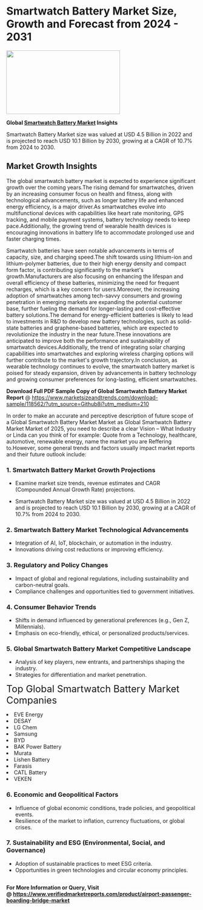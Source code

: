 <H1>Smartwatch Battery Market Size, Growth and Forecast from 2024 - 2031</H1><img class="aligncenter size-medium wp-image-584254" src="https://thirdeyenews.in/wp-content/uploads/2024/09/Global-Market-Research-300x168.jpeg" alt="" width="300" height="168" /><p><strong>Global&nbsp;<a href="https://www.marketsizeandtrends.com/download-sample/118562/?utm_source=Github8j?utm_medium=210">Smartwatch Battery Market</a> Insights</strong></p><p>Smartwatch Battery Market size was valued at USD 4.5 Billion in 2022 and is projected to reach USD 10.1 Billion by 2030, growing at a CAGR of 10.7% from 2024 to 2030.</p><p><h2>Market Growth Insights</h2> <p>The global smartwatch battery market is expected to experience significant growth over the coming years.The rising demand for smartwatches, driven by an increasing consumer focus on health and fitness, along with technological advancements, such as longer battery life and enhanced energy efficiency, is a major driver.As smartwatches evolve into multifunctional devices with capabilities like heart rate monitoring, GPS tracking, and mobile payment systems, battery technology needs to keep pace.Additionally, the growing trend of wearable health devices is encouraging innovations in battery life to accommodate prolonged use and faster charging times.</p> <p>Smartwatch batteries have seen notable advancements in terms of capacity, size, and charging speed.The shift towards using lithium-ion and lithium-polymer batteries, due to their high energy density and compact form factor, is contributing significantly to the market's growth.Manufacturers are also focusing on enhancing the lifespan and overall efficiency of these batteries, minimizing the need for frequent recharges, which is a key concern for users.Moreover, the increasing adoption of smartwatches among tech-savvy consumers and growing penetration in emerging markets are expanding the potential customer base, further fueling the demand for longer-lasting and cost-effective battery solutions.The demand for energy-efficient batteries is likely to lead to investments in R&D to develop new battery technologies, such as solid-state batteries and graphene-based batteries, which are expected to revolutionize the industry in the near future.These innovations are anticipated to improve both the performance and sustainability of smartwatch devices.Additionally, the trend of integrating solar charging capabilities into smartwatches and exploring wireless charging options will further contribute to the market's growth trajectory.In conclusion, as wearable technology continues to evolve, the smartwatch battery market is poised for steady expansion, driven by advancements in battery technology and growing consumer preferences for long-lasting, efficient smartwatches.<p><span class=""><strong>Download Full PDF Sample Copy of Global Smartwatch Battery Market Report</strong> @ <a href="https://www.marketsizeandtrends.com/download-sample/118562/?utm_source=Github8j?utm_medium=210" target="_blank">https://www.marketsizeandtrends.com/download-sample/118562/?utm_source=Github8j?utm_medium=210</a></span></p><p>In order to make an accurate and perceptive description of future scope of a Global&nbsp;Smartwatch Battery Market Market as Global&nbsp;Smartwatch Battery Market Market of 2025, you need to describe a clear Vision &ndash; What Industry or Linda can you think of for example: Quote from a Technology, healthcare, automotive, renewable energy, name the market you are Reffering to.However, some general trends and factors usually impact market reports and their future outlook include:</p><h3>1.&nbsp;<strong>Smartwatch Battery Market Growth Projections</strong></h3><ul><li>Examine market size trends, revenue estimates and CAGR (Compounded Annual Growth Rate) projections.</li><li><p>Smartwatch Battery Market size was valued at USD 4.5 Billion in 2022 and is projected to reach USD 10.1 Billion by 2030, growing at a CAGR of 10.7% from 2024 to 2030.</p></li></ul><h3>2.&nbsp;<strong>Smartwatch Battery Market Technological Advancements</strong></h3><ul><li>Integration of AI, IoT, blockchain, or automation in the industry.</li><li>Innovations driving cost reductions or improving efficiency.</li></ul><h3>3.&nbsp;<strong>Regulatory and Policy Changes</strong></h3><ul><li>Impact of global and regional regulations, including sustainability and carbon-neutral goals.</li><li>Compliance challenges and opportunities tied to government initiatives.</li></ul><h3>4.&nbsp;<strong>Consumer Behavior Trends</strong></h3><ul><li>Shifts in demand influenced by generational preferences (e.g., Gen Z, Millennials).</li><li>Emphasis on eco-friendly, ethical, or personalized products/services.</li></ul><h3>5.&nbsp;<strong>Global Smartwatch Battery Market Competitive Landscape</strong></h3><ul><li>Analysis of key players, new entrants, and partnerships shaping the industry.</li><li>Strategies for differentiation and market penetration.</li></ul><p data-pm-slice="1 1 []"><span style="color: inherit; font-family: inherit; font-size: 25px;">Top Global Smartwatch Battery Market Companies</span></p><div class="" data-test-id=""><p><li>EVE Energy</li><li> DESAY</li><li> LG Chem</li><li> Samsung</li><li> BYD</li><li> BAK Power Battery</li><li> Murata</li><li> Lishen Battery</li><li> Farasis</li><li> CATL Battery</li><li> VEKEN</li></p></div><h3>6.&nbsp;<strong>Economic and Geopolitical Factors</strong></h3><ul><li>Influence of global economic conditions, trade policies, and geopolitical events.</li><li>Resilience of the market to inflation, currency fluctuations, or global crises.</li></ul><h3>7.&nbsp;<strong>Sustainability and ESG (Environmental, Social, and Governance)</strong></h3><ul><li>Adoption of sustainable practices to meet ESG criteria.</li><li>Opportunities in green technologies and circular economy principles.</li></ul><h2><strong style="font-size: 14px;">For More Information or Query, Visit @&nbsp;</strong><a style="background-color: #ffffff; font-size: 14px;" href="https://www.marketsizeandtrends.com/report/smartwatch-battery-market/" target="_blank">https://www.verifiedmarketreports.com/product/airport-passenger-boarding-bridge-market</a></h2>